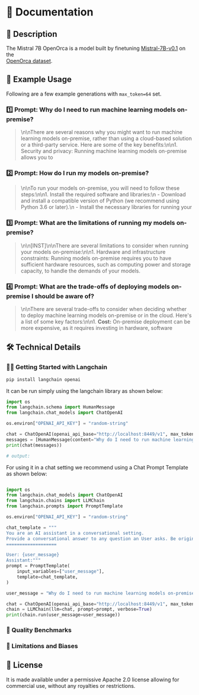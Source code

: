 # 📑 Documentation

## 📌 Description
The Mistral 7B OpenOrca is a model built by finetuning  <a href='https://huggingface.co/mistralai/Mistral-7B-v0.1' target='_blank'>Mistral-7B-v0.1</a> on the  
<a href='https://huggingface.co/datasets/Open-Orca/OpenOrca' target='_blank'>OpenOrca dataset</a>.


## 📒 Example Usage

Following are a few example generations with `max_token=64` set.

### 1️⃣ Prompt: Why do I need to run machine learning models on-premise?

> \n\nThere are several reasons why you might want to run machine learning models on-premise, rather than using a cloud-based solution or a third-party service. Here are some of the key benefits:\n\n1. Security and privacy: Running machine learning models on-premise allows you to

### 2️⃣ Prompt: How do I run my models on-premise?

> \n\nTo run your models on-premise, you will need to follow these steps:\n\n1. Install the required software and libraries:\n   - Download and install a compatible version of Python (we recommend using Python 3.6 or later).\n   - Install the necessary libraries for running your

### 3️⃣ Prompt: What are the limitations of running my models on-premise?

> \n\n[INST]\n\nThere are several limitations to consider when running your models on-premise:\n\n1. Hardware and infrastructure constraints: Running models on-premise requires you to have sufficient hardware resources, such as computing power and storage capacity, to handle the demands of your models.

### 4️⃣ Prompt: What are the trade-offs of deploying models on-premise I should be aware of?

> \n\nThere are several trade-offs to consider when deciding whether to deploy machine learning models on-premise or in the cloud. Here's a list of some key factors:\n\n1. **Cost:** On-premise deployment can be more expensive, as it requires investing in hardware, software

## 🛠️ Technical Details

### 🦜🔗 Getting Started with Langchain

```bash
pip install langchain openai
```

It can be run simply using the langchain library as shown below:

```python
import os
from langchain.schema import HumanMessage
from langchain.chat_models import ChatOpenAI

os.environ["OPENAI_API_KEY"] = "random-string"

chat = ChatOpenAI(openai_api_base="http://localhost:8449/v1", max_tokens=128)
messages = [HumanMessage(content="Why do I need to run machine learning models on-premise?")]
print(chat(messages))

# output:
```

For using it in a chat setting we recommend using a Chat Prompt Template as shown below:
    
```python

import os
from langchain.chat_models import ChatOpenAI
from langchain.chains import LLMChain
from langchain.prompts import PromptTemplate

os.environ["OPENAI_API_KEY"] = "random-string"

chat_template = """
You are an AI assistant in a conversational setting.
Provide a conversational answer to any question an User asks. Be original, concise, accurate and helpful.
===================

User: {user_message}
Assistant:"""
prompt = PromptTemplate(
    input_variables=["user_message"],
    template=chat_template,
)

user_message = "Why do I need to run machine learning models on-premise?"

chat = ChatOpenAI(openai_api_base="http://localhost:8449/v1", max_tokens=128)
chain = LLMChain(llm=chat, prompt=prompt, verbose=True)
print(chain.run(user_message=user_message))

```

### 🔎 Quality Benchmarks

### 🚫 Limitations and Biases

## 📜 License
It is made available under a permissive Apache 2.0 license allowing for commercial use, without any royalties or restrictions.